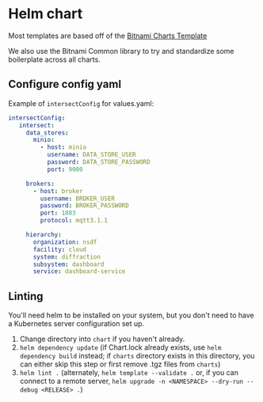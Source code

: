 # Helm chart

Most templates are based off of the [Bitnami Charts Template](https://github.com/bitnami/charts/tree/main/template/])

We also use the Bitnami Common library to try and standardize some boilerplate across all charts.

## Configure config yaml

Example of `intersectConfig` for values.yaml:

```yaml
intersectConfig:
   intersect:
     data_stores:
       minio:
         - host: minio
           username: DATA_STORE_USER
           password: DATA_STORE_PASSWORD
           port: 9000

     brokers:
       - host: broker
         username: BROKER_USER
         password: BROKER_PASSWORD
         port: 1883
         protocol: mqtt3.1.1

     hierarchy:
       organization: nsdf
       facility: cloud
       system: diffraction
       subsystem: dashboard
       service: dashboard-service 
```

## Linting

You'll need helm to be installed on your system, but you don't need to have a Kubernetes server configuration set up.

1. Change directory into `chart` if you haven't already.
2. `helm dependency update` (if Chart.lock already exists, use `helm dependency build` instead; if `charts` directory exists in this directory, you can either skip this step or first remove .tgz files from `charts`)
3. `helm lint .` (alternately, `helm template --validate .` or, if you can connect to a remote server, `helm upgrade -n <NAMESPACE> --dry-run --debug <RELEASE> .`)
